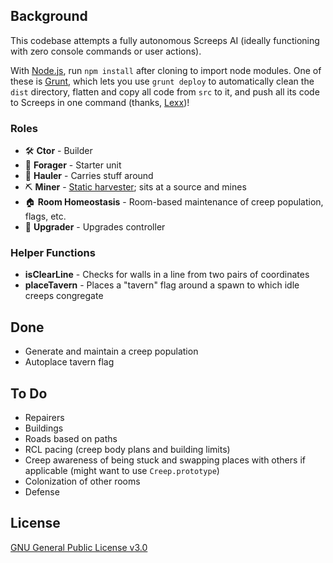 ## Background
This codebase attempts a fully autonomous Screeps AI (ideally functioning with zero console commands or user actions).

With [Node.js](https://nodejs.org/en/download/), run `npm install` after cloning to import node modules. One of these is
 [Grunt](https://gruntjs.com/), which lets you use `grunt deploy` to automatically clean the `dist` directory, 
 flatten and copy all code from `src` to it, and push all its code to Screeps  in one command (thanks, [Lexx](https://github.com/Lexxicon))!

### Roles
- &#x1F6E0; **Ctor** - Builder
- &#x1F356; **Forager** - Starter unit
- &#x1F69B; **Hauler** - Carries stuff around
- &#x026CF; **Miner** - [Static harvester](https://wiki.screepspl.us/index.php/Static_Harvesting); sits at a source and mines
- &#x1F3E0; **Room Homeostasis** - Room-based maintenance of creep population, flags, etc.
- &#x1F53A; **Upgrader** - Upgrades controller

### Helper Functions
- **isClearLine** - Checks for walls in a line from two pairs of coordinates
- **placeTavern** - Places a "tavern" flag around a spawn to which idle creeps congregate

## Done
- Generate and maintain a creep population
- Autoplace tavern flag

## To Do
- Repairers
- Buildings
- Roads based on paths
- RCL pacing (creep body plans and building limits)
- Creep awareness of being stuck and swapping places with others if applicable (might want to use `Creep.prototype`)
- Colonization of other rooms
- Defense

## License
[GNU General Public License v3.0](https://www.gnu.org/licenses/gpl-3.0.html)